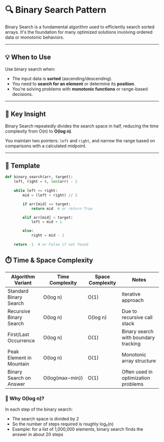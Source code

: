 # 🔍 Binary Search Pattern

Binary Search is a fundamental algorithm used to efficiently search sorted arrays. It's the foundation for many optimized solutions involving ordered data or monotonic behaviors.

---

## 💡 When to Use

Use binary search when:

- The input data is **sorted** (ascending/descending).
- You need to **search for an element** or determine its **position**.
- You're solving problems with **monotonic functions** or range-based decisions.

---

## 🧠 Key Insight

Binary Search repeatedly divides the search space in half, reducing the time complexity from O(n) to **O(log n)**.

You maintain two pointers: `left` and `right`, and narrow the range based on comparisons with a calculated midpoint.

---

## 🔧 Template

```python
def binary_search(arr, target):
    left, right = 0, len(arr) - 1
    
    while left <= right:
        mid = (left + right) // 2

        if arr[mid] == target:
            return mid  # or return True

        elif arr[mid] < target:
            left = mid + 1

        else:
            right = mid - 1
    
    return -1  # or False if not found
```

## ⏱️ Time & Space Complexity

| Algorithm Variant            | Time Complexity | Space Complexity | Notes                                |
|-----------------------------|------------------|------------------|--------------------------------------|
| Standard Binary Search      | O(log n)         | O(1)             | Iterative approach                   |
| Recursive Binary Search     | O(log n)         | O(log n)         | Due to recursive call stack          |
| First/Last Occurrence       | O(log n)         | O(1)             | Binary search with boundary tracking |
| Peak Element in Mountain    | O(log n)         | O(1)             | Monotonic array structure            |
| Binary Search on Answer     | O(log(max−min))  | O(1)             | Often used in optimization problems  |

### 📌 Why O(log n)?

In each step of the binary search:

- The search space is divided by 2
- So the number of steps required is roughly log₂(n)
- Example: for a list of 1,000,000 elements, binary search finds the answer in about 20 steps
